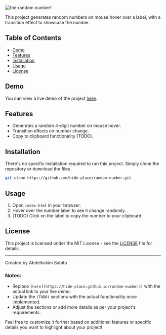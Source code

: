 
![the random number!](https://i.ibb.co/L6DYJzw/image-removebg-preview-2.png)

This project generates random numbers on mouse hover over a label, with a transition effect to showcase the number.

## Table of Contents

- [Demo](#demo)
- [Features](#features)
- [Installation](#installation)
- [Usage](#usage)
- [License](#license)

## Demo

You can view a live demo of the project [here](https://hide-place.github.io/random-number/).

## Features

- Generates a random 4-digit number on mouse hover.
- Transition effects on number change.
- Copy to clipboard functionality (TODO).

## Installation

There's no specific installation required to run this project. Simply clone the repository or download the files.

```bash
git clone https://github.com/hide-place/random-number.git
```

## Usage

1. Open `index.html` in your browser.
2. Hover over the number label to see it change randomly.
3. (TODO) Click on the label to copy the number to your clipboard.

## License

This project is licensed under the MIT License - see the [LICENSE](LICENSE.md) file for details.

---

Created by Abdelhakim Sahifa 


### Notes:

- Replace `[here](https://hide-place.github.io/random-number/)` with the actual link to your live demo.
- Update the `(TODO)` sections with the actual functionality once implemented.
- Adjust the sections or add more details as per your project's requirements.

Feel free to customize it further based on additional features or specific details you want to highlight about your project!
